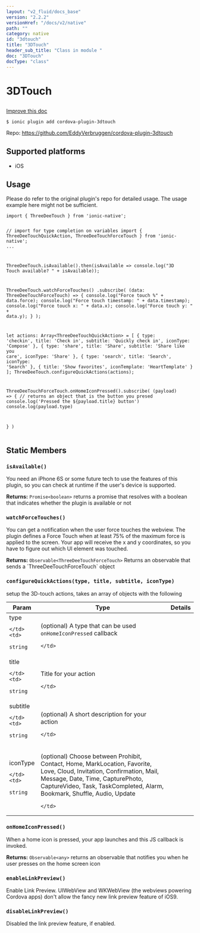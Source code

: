 ```yaml
---
layout: "v2_fluid/docs_base"
version: "2.2.2"
versionHref: "/docs/v2/native"
path: ""
category: native
id: "3dtouch"
title: "3DTouch"
header_sub_title: "Class in module "
doc: "3DTouch"
docType: "class"
---
```








<h1 class="api-title">
  
  3DTouch
  

  

  

</h1>

<a class="improve-v2-docs" href="http://github.com/driftyco/ionic-native/edit/master/src/plugins/3dtouch.ts#L4">
  Improve this doc
</a>



<!-- decorators -->


<pre><code>$ ionic plugin add cordova-plugin-3dtouch</code></pre>
<p>Repo:
  <a href="https://github.com/EddyVerbruggen/cordova-plugin-3dtouch">
    https://github.com/EddyVerbruggen/cordova-plugin-3dtouch
  </a>
</p>

<!-- description -->



<!-- @platforms tag -->
<h2>Supported platforms</h2>

<ul>
  <li>iOS</li>
</ul>

<!-- @platforms tag end -->


<!-- @usage tag -->

<h2>Usage</h2>

<p>Please do refer to the original plugin&#39;s repo for detailed usage. The usage example here might not be sufficient.</p>
<pre><code>import { ThreeDeeTouch } from &#39;ionic-native&#39;;

// import for type completion on variables
import { ThreeDeeTouchQuickAction, ThreeDeeTouchForceTouch } from &#39;ionic-native&#39;;
...

ThreeDeeTouch.isAvailable().then(isAvailable =&gt; console.log(&quot;3D Touch available? &quot; + isAvailable));

ThreeDeeTouch.watchForceTouches()
  .subscribe(
    (data: ThreeDeeTouchForceTouch) =&gt; {
      console.log(&quot;Force touch %&quot; + data.force);
      console.log(&quot;Force touch timestamp: &quot; + data.timestamp);
      console.log(&quot;Force touch x: &quot; + data.x);
      console.log(&quot;Force touch y: &quot; + data.y);
    }
  );


let actions: Array&lt;ThreeDeeTouchQuickAction&gt; = [
  {
    type: &#39;checkin&#39;,
    title: &#39;Check in&#39;,
    subtitle: &#39;Quickly check in&#39;,
    iconType: &#39;Compose&#39;
  },
  {
    type: &#39;share&#39;,
    title: &#39;Share&#39;,
    subtitle: &#39;Share like you care&#39;,
    iconType: &#39;Share&#39;
  },
  {
    type: &#39;search&#39;,
    title: &#39;Search&#39;,
    iconType: &#39;Search&#39;
  },
  {
    title: &#39;Show favorites&#39;,
    iconTemplate: &#39;HeartTemplate&#39;
  }
];
ThreeDeeTouch.configureQuickActions(actions);

ThreeDeeTouchForceTouch.onHomeIconPressed().subscribe(
 (payload) =&gt; {
   // returns an object that is the button you presed
   console.log(&#39;Pressed the ${payload.title} button&#39;)
   console.log(payload.type)

 }
)
</code></pre>




<!-- @property tags -->


<h2>Static Members</h2>

<div id="isAvailable"></div>
<h3><code>isAvailable()</code>
  
</h3>


You need an iPhone 6S or some future tech to use the features of this plugin, so you can check at runtime if the user's device is supported.






<div class="return-value" markdown="1">
  <i class="icon ion-arrow-return-left"></i>
  <b>Returns:</b> 
<code>Promise&lt;boolean&gt;</code> returns a promise that resolves with a boolean that indicates whether the plugin is available or not
</div>



<div id="watchForceTouches"></div>
<h3><code>watchForceTouches()</code>
  
</h3>




You can get a notification when the user force touches the webview. The plugin defines a Force Touch when at least 75% of the maximum force is applied to the screen. Your app will receive the x and y coordinates, so you have to figure out which UI element was touched.






<div class="return-value" markdown="1">
  <i class="icon ion-arrow-return-left"></i>
  <b>Returns:</b> 
<code>Observable&lt;ThreeDeeTouchForceTouch&gt;</code> Returns an observable that sends a `ThreeDeeTouchForceTouch` object
</div>



<div id="configureQuickActions"></div>
<h3><code>configureQuickActions(type,&nbsp;title,&nbsp;subtitle,&nbsp;iconType)</code>
  
</h3>




setup the 3D-touch actions, takes an array of objects with the following


<table class="table param-table" style="margin:0;">
  <thead>
  <tr>
    <th>Param</th>
    <th>Type</th>
    <th>Details</th>
  </tr>
  </thead>
  <tbody>
  
  <tr>
    <td>
      type
      
      
    </td>
    <td>
      
<code>string</code>
    </td>
    <td>
      <p>(optional) A type that can be used <code>onHomeIconPressed</code> callback</p>

      
    </td>
  </tr>
  
  <tr>
    <td>
      title
      
      
    </td>
    <td>
      
<code>string</code>
    </td>
    <td>
      <p>Title for your action</p>

      
    </td>
  </tr>
  
  <tr>
    <td>
      subtitle
      
      
    </td>
    <td>
      
<code>string</code>
    </td>
    <td>
      <p>(optional) A short description for your action</p>

      
    </td>
  </tr>
  
  <tr>
    <td>
      iconType
      
      
    </td>
    <td>
      
<code>string</code>
    </td>
    <td>
      <p>(optional) Choose between Prohibit, Contact, Home, MarkLocation, Favorite, Love, Cloud, Invitation, Confirmation, Mail, Message, Date, Time, CapturePhoto, CaptureVideo, Task, TaskCompleted, Alarm, Bookmark, Shuffle, Audio, Update</p>

      
    </td>
  </tr>
  
  </tbody>
</table>







<div id="onHomeIconPressed"></div>
<h3><code>onHomeIconPressed()</code>
  
</h3>

When a home icon is pressed, your app launches and this JS callback is invoked.






<div class="return-value" markdown="1">
  <i class="icon ion-arrow-return-left"></i>
  <b>Returns:</b> 
<code>Observable&lt;any&gt;</code> returns an observable that notifies you when he user presses on the home screen icon
</div>



<div id="enableLinkPreview"></div>
<h3><code>enableLinkPreview()</code>
  
</h3>




Enable Link Preview.
UIWebView and WKWebView (the webviews powering Cordova apps) don't allow the fancy new link preview feature of iOS9.










<div id="disableLinkPreview"></div>
<h3><code>disableLinkPreview()</code>
  
</h3>




Disabled the link preview feature, if enabled.











<!-- methods on the class -->



<!-- other classes -->

<!-- end other classes -->

<!-- interfaces -->

<!-- end interfaces -->

<!-- related link --><!-- end content block -->


<!-- end body block -->


